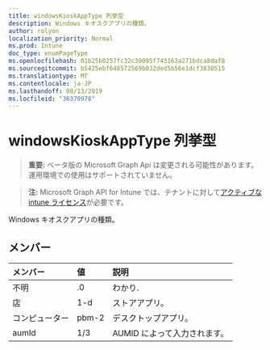 ```yaml
---
title: windowsKioskAppType 列挙型
description: Windows キオスクアプリの種類。
author: rolyon
localization_priority: Normal
ms.prod: Intune
doc_type: enumPageType
ms.openlocfilehash: 01b25b0257fc32c30095f743163a271bdca8daf8
ms.sourcegitcommit: b5425ebf648572569b032ded5b56e1dcf3830515
ms.translationtype: MT
ms.contentlocale: ja-JP
ms.lasthandoff: 08/13/2019
ms.locfileid: "36370978"
---
```

# <a name="windowskioskapptype-enum-type"></a>windowsKioskAppType 列挙型

> **重要:** ベータ版の Microsoft Graph Api は変更される可能性があります。運用環境での使用はサポートされていません。

> **注:** Microsoft Graph API for Intune では、テナントに対して[アクティブな intune ライセンス](https://go.microsoft.com/fwlink/?linkid=839381)が必要です。

Windows キオスクアプリの種類。

## <a name="members"></a>メンバー
|メンバー|値|説明|
|:---|:---|:---|
|不明|.0|わかり.|
|店|1-d|ストアアプリ。|
|コンピューター|pbm-2|デスクトップアプリ。|
|aumId|1/3|AUMID によって入力されます。|



